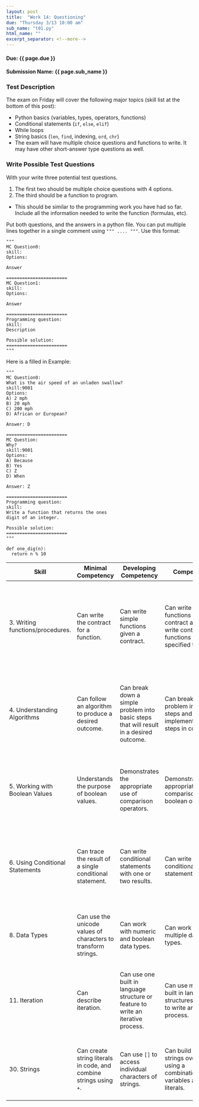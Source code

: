 ```yaml
---
layout: post
title:  "Work 14: Questioning"
due: "Thursday 3/13 10:00 am"
sub_name: "t01.py"
html_name: ""
excerpt_separator: <!--more-->
---
```


#### Due: {{ page.due }}
#### Submission Name: {{ page.sub_name }}

### Test Description
The exam on Friday will cover the following major topics (skill list at the bottom of this post):
- Python basics (variables, types, operators, functions)
- Conditional statements (`if`, `else`, `elif`)
- While loops
- String basics (`len`, `find`, indexing, `ord`, `chr`)
- The exam will have multiple choice questions and functions to write. It may have other short-answer type questions as well.

### Write Possible Test Questions
With your write three potential test questions.
1. The first two should be multiple choice questions with 4 options.
2. The third should be a function to program.
  - This should be similar to the programming work you have had so far. Include all the information needed to write the function (formulas, etc).

Put both questions, and the answers in a python file. You can put multiple lines together in a single comment using `""" .... """`. Use this format:

```
"""
MC Question0:
skill:
Options:

Answer

=======================
MC Question1:
skill:
Options:

Answer

=======================
Programming question:
skill:
Description

Possible solution:
=======================
"""
```

Here is a filled in Example:
```
"""
MC Question0:
What is the air speed of an unladen swallow?
skill:9001
Options:
A) 2 mph
B) 20 mph
C) 200 mph
D) African or European?

Answer: D

=======================
MC Question:
Why?
skill:9001
Options:
A) Because
B) Yes
C) Z
D) When

Answer: Z

=======================
Programming question:
skill:
Write a function that returns the ones
digit of an integer.

Possible solution:
=======================
"""

def one_dig(n):
  return n % 10
```


| Skill | Minimal Competency | Developing Competency | Competency | Mastery
| --- | --- | --- | --- | --- |
| 3. Writing functions/procedures. | Can write the contract for a function. | Can write simple functions given a contract. | Can write complex functions given a contract and can write contracts for functions given a specified task. | Can write contracts for complex functions, implement those functions and create effective test cases for them. |
| 4. Understanding Algorithms | Can follow an algorithm to produce a desired outcome. | Can break down a simple problem into basic steps that will result in a desired outcome. | Can break down a problem into basic steps and implement those steps in code. | Can analyze the differences between 2 or more algorithms that produce the same desired outcome. |
| 5. Working with Boolean Values | Understands the purpose of boolean values. | Demonstrates the appropriate use of comparison operators. | Demonstrates the appropriate use of comparison and boolean operators. | Writes functions that take in boolean values and/or return boolean values. |
| 6. Using Conditional Statements | Can trace the result of a single conditional statement.   | Can write conditional statements with one or two results. | Can write nested conditional statements. | Can use at least two different kinds of conditional statements, and understand the benefits of each. |
| 8. Data Types | Can use the unicode values of characters to transform strings.  | Can work with numeric and boolean data types. | Can work with multiple data types. | Can work with multiple data types, including null/None values. |
| 11. Iteration | Can describe iteration. | Can use one built in language structure or feature to write an iterative process. | Can use multiple built in language structures/features to write an iterative process. | Can control iterative processes using counters and non-counter based boolean conditions. |
| 30. Strings | Can create string literals in code, and combine strings using `+`.  | Can use `[]` to access individual characters of strings.  | Can build new strings over time using a combination of variables and literals. | Can use the unicode values of characters to transform strings. |
